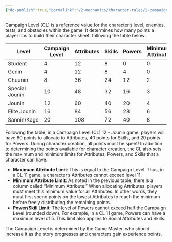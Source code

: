 ```yaml
---
{"dg-publish":true,"permalink":"/2-mechanics/character-rules/1-campaign-level/"}
---
```


Campaign Level (CL) is a reference value for the character’s level, enemies, tests, and obstacles within the game. It determines how many points a player has to build their character sheet, following the table below:

| **Level**      | **Campaign Level** | **Attributes** | **Skills** | **Powers** | **Minimum Attribute** |
| -------------- | ------------------ | -------------- | ---------- | ---------- | --------------------- |
| Student        | 4                  | 12             | 8          | 0          | 0                     |
| Genin          | 4                  | 12             | 8          | 4          | 0                     |
| Chuunin        | 8                  | 36             | 24         | 12         | 2                     |
| Special Jounin | 10                 | 48             | 32         | 16         | 3                     |
| Jounin         | 12                 | 60             | 40         | 20         | 4                     |
| Elite Jounin   | 16                 | 84             | 56         | 28         | 6                     |
| Sannin/Kage    | 20                 | 108            | 72         | 40         | 8                     |

Following the table, in a Campaign Level (CL) 12 - Jounin game, players will have 60 points to allocate to Attributes, 40 points for Skills, and 20 points for Powers. During character creation, all points must be spent! In addition to determining the points available for character creation, the CL also sets the maximum and minimum limits for Attributes, Powers, and Skills that a character can have.

- **Maximum Attribute Limit**: This is equal to the Campaign Level. Thus, in a CL 11 game, a character’s Attributes cannot exceed level 11.
- **Minimum Attribute Limit**: As noted in the previous table, there is a column called “Minimum Attribute.” When allocating Attributes, players must meet this minimum value for all Attributes. In other words, they must first spend points on the lowest Attributes to reach the minimum before freely distributing the remaining points.
- **Power/Skill Limit**: The level of Powers cannot exceed half the Campaign Level (rounded down). For example, in a CL 11 game, Powers can have a maximum level of 5. This limit also applies to Social Attributes and Skills.

The Campaign Level is determined by the Game Master, who should increase it as the story progresses and characters gain experience points.